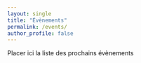 ```yaml
---
layout: single
title: "Évènements"
permalink: /events/
author_profile: false
---
```


Placer ici la liste des prochains évènements
